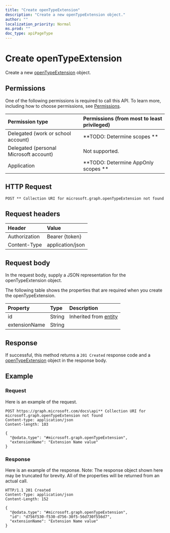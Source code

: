 ```yaml
---
title: "Create openTypeExtension"
description: "Create a new openTypeExtension object."
author: ""
localization_priority: Normal
ms.prod: ""
doc_type: apiPageType
---
```


# Create openTypeExtension

Create a new [openTypeExtension](../resources/opentypeextension.md) object.

## Permissions
One of the following permissions is required to call this API. To learn more, including how to choose permissions, see [Permissions](/concepts/permissions-reference.md).

|Permission type|Permissions (from most to least privileged)|
|:---|:---|
|Delegated (work or school account)|**TODO: Determine scopes **|
|Delegated (personal Microsoft account)|Not supported.|
|Application|**TODO: Determine AppOnly scopes **|

## HTTP Request
<!-- {
  "blockType": "ignored"
}
-->
``` http
POST ** Collection URI for microsoft.graph.openTypeExtension not found
```

## Request headers
|Header|Value|
|:---|:---|
|Authorization|Bearer {token}|
|Content-Type|application/json|

## Request body
In the request body, supply a JSON representation for the openTypeExtension object.

The following table shows the properties that are required when you create the openTypeExtension.

|Property|Type|Description|
|:---|:---|:---|
|id|String| Inherited from [entity](../resources/entity.md)|
|extensionName|String||



## Response
If successful, this method returns a `201 Created` response code and a [openTypeExtension](../resources/opentypeextension.md) object in the response body.

## Example

### Request
Here is an example of the request.
<!-- {
  "blockType": "request",
  "name": "create_opentypeextension_from_"
}
-->
``` http
POST https://graph.microsoft.com/docs\api** Collection URI for microsoft.graph.openTypeExtension not found
Content-type: application/json
Content-length: 103

{
  "@odata.type": "#microsoft.graph.openTypeExtension",
  "extensionName": "Extension Name value"
}
```

### Response
Here is an example of the response. Note: The response object shown here may be truncated for brevity. All of the properties will be returned from an actual call.
<!-- {
  "blockType": "response",
  "truncated": true,
  "@odata.type": "microsoft.graph.opentypeextension"
}
-->
``` http
HTTP/1.1 201 Created
Content-Type: application/json
Content-Length: 152

{
  "@odata.type": "#microsoft.graph.openTypeExtension",
  "id": "d756f530-f530-d756-30f5-56d730f556d7",
  "extensionName": "Extension Name value"
}
```

